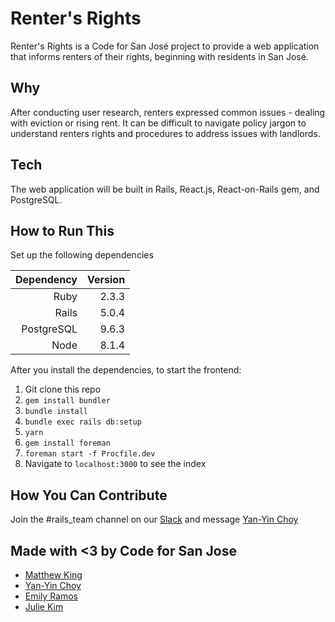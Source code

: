 # Renter's Rights
Renter's Rights is a Code for San José project to provide a web application that informs renters of their rights, beginning with residents in San José.

## Why
After conducting user research, renters expressed common issues - dealing with eviction or rising rent. It can be difficult to navigate policy jargon to understand renters rights and procedures to address issues with landlords.

## Tech
The web application will be built in Rails, React.js, React-on-Rails gem, and PostgreSQL.

## How to Run This

Set up the following dependencies

| Dependency      | Version       |
| --------------: |--------------:|
| Ruby            | 2.3.3         |
| Rails           | 5.0.4         |
| PostgreSQL      | 9.6.3         |
| Node            | 8.1.4         |

After you install the dependencies, to start the frontend:

1. Git clone this repo
1. ```gem install bundler```
1. ```bundle install```
1. ```bundle exec rails db:setup```
1. ```yarn```
1. ```gem install foreman```
1. ```foreman start -f Procfile.dev```
1. Navigate to ```localhost:3000``` to see the index

## How You Can Contribute
Join the #rails_team channel on our [Slack](https://slackin-c4sj.herokuapp.com/) and message [Yan-Yin Choy](https://github.com/ychoy)

## Made with <3 by Code for San Jose

* [Matthew King](https://github.com/mking)
* [Yan-Yin Choy](https://github.com/ychoy)
* [Emily Ramos](https://github.com/EngineerEmily)
* [Julie Kim](https://github.com/jliekim)
